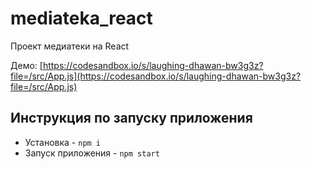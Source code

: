 # mediateka_react
Проект медиатеки на React

Демо: [https://codesandbox.io/s/laughing-dhawan-bw3g3z?file=/src/App.js](https://codesandbox.io/s/laughing-dhawan-bw3g3z?file=/src/App.js)

## Инструкция по запуску приложения
* Установка - `npm i`
* Запуск приложения - `npm start`
